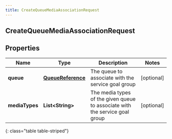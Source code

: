 ```yaml
---
title: CreateQueueMediaAssociationRequest
---
```

## CreateQueueMediaAssociationRequest


## Properties

| Name | Type | Description | Notes |
| ------------ | ------------- | ------------- | ------------- |
| **queue** | [**QueueReference**](QueueReference.html) | The queue to associate with the service goal group |  [optional] |
| **mediaTypes** | **List&lt;String&gt;** | The media types of the given queue to associate with the service goal group |  [optional] |
{: class="table table-striped"}



